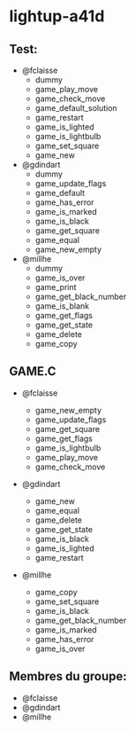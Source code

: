 # lightup-a41d

## Test:

- @fclaisse
  - dummy
  - game_play_move
  - game_check_move
  - game_default_solution
  - game_restart
  - game_is_lighted
  - game_is_lightbulb
  - game_set_square
  - game_new
- @gdindart
  - dummy
  - game_update_flags
  - game_default
  - game_has_error
  - game_is_marked
  - game_is_black
  - game_get_square
  - game_equal
  - game_new_empty
- @millhe
  - dummy
  - game_is_over
  - game_print
  - game_get_black_number
  - game_is_blank
  - game_get_flags
  - game_get_state
  - game_delete
  - game_copy

## GAME.C

- @fclaisse
  - game_new_empty
  - game_update_flags
  - game_get_square
  - game_get_flags
  - game_is_lightbulb
  - game_play_move
  - game_check_move

- @gdindart
  - game_new
  - game_equal
  - game_delete
  - game_get_state
  - game_is_black
  - game_is_lighted
  - game_restart
- @millhe
  - game_copy
  - game_set_square
  - game_is_black
  - game_get_black_number
  - game_is_marked
  - game_has_error
  - game_is_over
## Membres du groupe:

- @fclaisse
- @gdindart
- @millhe
